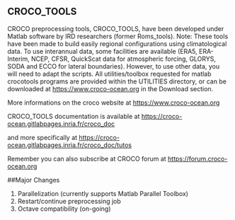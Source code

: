 CROCO_TOOLS
-----------

CROCO preprocessing tools, CROCO_TOOLS, have been developed under Matlab software by IRD researchers (former Roms_tools). Note: These tools have been made to build easily regional configurations using climatological data. To use interannual data, some facilities are available (ERA5, ERA-Interim, NCEP, CFSR, QuickScat data for atmospheric forcing, GLORYS, SODA and ECCO for lateral boundaries). However, to use other data, you will need to adapt the scripts. All utilities/toolbox requested for matlab crocotools programs are provided within the UTILITIES directory, or can be downloaded at https://www.croco-ocean.org in the Download section.

More informations on the croco website at 
https://www.croco-ocean.org

CROCO_TOOLS documentation is available at 
https://croco-ocean.gitlabpages.inria.fr/croco_doc 

and more specifically at 
https://croco-ocean.gitlabpages.inria.fr/croco_doc/tutos

Remember you can also subscribe at CROCO forum at 
https://forum.croco-ocean.org


##Major Changes
1. Parallelization (currently supports Matlab Parallel Toolbox)
2. Restart/continue preprocessing job
3. Octave compatibility (on-going)


